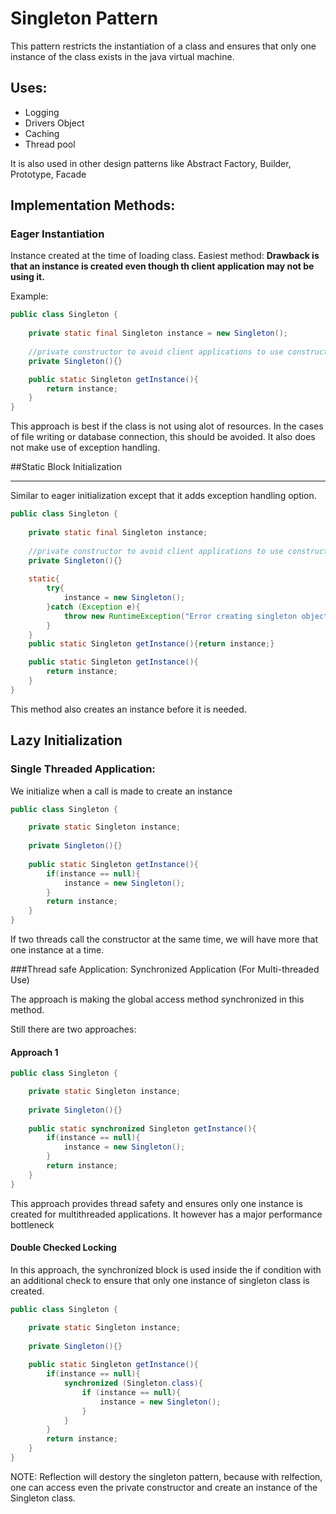 # Singleton Pattern
 This pattern restricts the instantiation of a class and ensures that only one instance of the class exists in the java virtual machine.
 ## Uses:
* Logging
* Drivers Object
* Caching
* Thread pool

It is also used in other design patterns like Abstract Factory, Builder, Prototype, Facade

## Implementation Methods:
### Eager Instantiation
Instance created at the time of loading class.
Easiest method: __Drawback is that an instance is created even though th client application may not be using it.__

Example:

```Java
public class Singleton {
    
    private static final Singleton instance = new Singleton();
    
    //private constructor to avoid client applications to use constructor
    private Singleton(){}

    public static Singleton getInstance(){
        return instance;
    }
}
```
This approach is best if the class is not using alot of resources. In the cases of file writing or database connection, this should be avoided.
It also does not make use of exception handling.

##Static Block Initialization
___________________________________
Similar to eager initialization except that it adds exception handling option.
```Java
public class Singleton {
    
    private static final Singleton instance;
    
    //private constructor to avoid client applications to use constructor
    private Singleton(){}
    
    static{
        try{
            instance = new Singleton();
        }catch (Exception e){
            throw new RuntimeException("Error creating singleton object");
        }
    }
    public static Singleton getInstance(){return instance;}

    public static Singleton getInstance(){
        return instance;
    }
}
```

This method also creates an instance before it is needed.

## Lazy Initialization

### Single Threaded Application:
We initialize when a call is made to create an instance
```Java
public class Singleton {

    private static Singleton instance;
    
    private Singleton(){}
    
    public static Singleton getInstance(){
        if(instance == null){
            instance = new Singleton();
        }
        return instance;
    }
}

```

If two threads call the constructor at the same time, we will have more that one instance at a time.


###Thread safe Application: Synchronized Application (For Multi-threaded Use)

The approach is making the global access method synchronized in this method.

Still there are two approaches:
#### Approach 1
```Java
public class Singleton {

    private static Singleton instance;
    
    private Singleton(){}
    
    public static synchronized Singleton getInstance(){
        if(instance == null){
            instance = new Singleton();
        }
        return instance;
    }
}

```
This approach provides thread safety and ensures only one instance is created for multithreaded applications.
It however has a major performance bottleneck 

#### Double Checked Locking

In this approach, the synchronized block is used inside the if condition with an additional check to ensure that only one instance of singleton class is created.

```Java
public class Singleton {

    private static Singleton instance;
    
    private Singleton(){}
    
    public static Singleton getInstance(){
        if(instance == null){
            synchronized (Singleton.class){
                if (instance == null){
                    instance = new Singleton();
                }
            }
        }
        return instance;
    }
}

```

NOTE:
Reflection will destory the singleton pattern, because with relfection, one can access even the private constructor and create an instance of the Singleton class.
